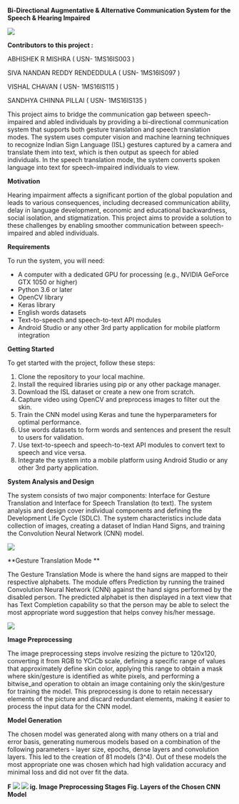 **Bi-Directional Augmentative & Alternative Communication System for the Speech & Hearing Impaired**

![](RackMultipart20230424-1-i7rlcp_html_d7d2be9ed0422d6.png)

**Contributors to this project :**

ABHISHEK R MISHRA ( USN- 1MS16IS003 )

SIVA NANDAN REDDY RENDEDDULA ( USN- 1MS16IS097 )

VISHAL CHAVAN ( USN- 1MS16IS115 )

SANDHYA CHINNA PILLAI ( USN- 1MS16IS135 )

This project aims to bridge the communication gap between speech-impaired and abled individuals by providing a bi-directional communication system that supports both gesture translation and speech translation modes. The system uses computer vision and machine learning techniques to recognize Indian Sign Language (ISL) gestures captured by a camera and translate them into text, which is then output as speech for abled individuals. In the speech translation mode, the system converts spoken language into text for speech-impaired individuals to view.

**Motivation**

Hearing impairment affects a significant portion of the global population and leads to various consequences, including decreased communication ability, delay in language development, economic and educational backwardness, social isolation, and stigmatization. This project aims to provide a solution to these challenges by enabling smoother communication between speech-impaired and abled individuals.

**Requirements**

To run the system, you will need:

- A computer with a dedicated GPU for processing (e.g., NVIDIA GeForce GTX 1050 or higher)
- Python 3.6 or later
- OpenCV library
- Keras library
- English words datasets
- Text-to-speech and speech-to-text API modules
- Android Studio or any other 3rd party application for mobile platform integration

**Getting Started**

To get started with the project, follow these steps:

1. Clone the repository to your local machine.
2. Install the required libraries using pip or any other package manager.
3. Download the ISL dataset or create a new one from scratch.
4. Capture video using OpenCV and preprocess images to filter out the skin.
5. Train the CNN model using Keras and tune the hyperparameters for optimal performance.
6. Use words datasets to form words and sentences and present the result to users for validation.
7. Use text-to-speech and speech-to-text API modules to convert text to speech and vice versa.
8. Integrate the system into a mobile platform using Android Studio or any other 3rd party application.

**System Analysis and Design**

The system consists of two major components: Interface for Gesture Translation and Interface for Speech Translation (to text). The system analysis and design cover individual components and defining the Development Life Cycle (SDLC). The system characteristics include data collection of images, creating a dataset of Indian Hand Signs, and training the Convolution Neural Network (CNN) model.

![](RackMultipart20230424-1-i7rlcp_html_307ffcc05d20e89e.png)

**Gesture Translation Mode **

The Gesture Translation Mode is where the hand signs are mapped to their respective alphabets. The module offers Prediction by running the trained Convolution Neural Network (CNN) against the hand signs performed by the disabled person. The predicted alphabet is then displayed in a text view that has Text Completion capability so that the person may be able to select the most appropriate word suggestion that helps convey his/her message.

![](RackMultipart20230424-1-i7rlcp_html_7e6fd1066374bbc6.png)

**Image Preprocessing**

The image preprocessing steps involve resizing the picture to 120x120, converting it from RGB to YCrCb scale, defining a specific range of values that approximately define skin color, applying this range to obtain a mask where skin/gesture is identified as white pixels, and performing a bitwise\_and operation to obtain an image containing only the skin/gesture for training the model. This preprocessing is done to retain necessary elements of the picture and discard redundant elements, making it easier to process the input data for the CNN model.

**Model Generation**

The chosen model was generated along with many others on a trial and error basis, generating numerous models based on a combination of the following parameters - layer size, epochs, dense layers and convolution layers. This led to the creation of 81 models (3^4). Out of these models the most appropriate one was chosen which had high validation accuracy and minimal loss and did not over fit the data.

**F ![](RackMultipart20230424-1-i7rlcp_html_d0ccc3a6aaa33dde.png) ![](RackMultipart20230424-1-i7rlcp_html_adad4eed0d6dc576.png) ig. Image Preprocessing Stages Fig. Layers of the Chosen CNN Model**

